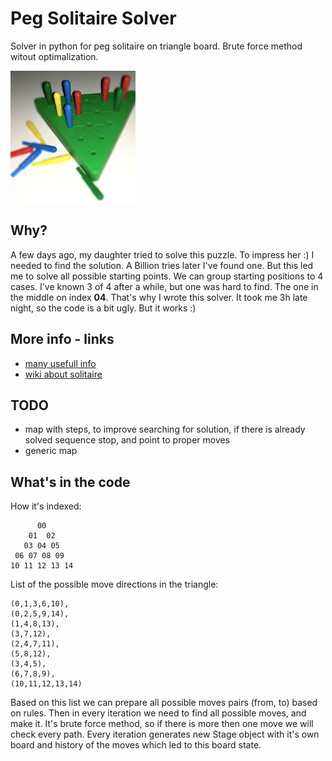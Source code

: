 # Peg Solitaire Solver

Solver in python for peg solitaire on triangle board. Brute force method witout optimalization.

![Peg solitaire board](https://github.com/marcinklimek/peg_solitaire/blob/master/img/peg_solitaire.jpg?raw=true)

## Why?

A few days ago, my daughter tried to solve this puzzle. To impress her :) I needed to find the solution. A Billion tries later I've found one. But this led me to solve all possible starting points. We can group starting positions to 4 cases. I've known 3 of 4 after a while, but one was hard to find. The one in the middle on index __04__. That's why I wrote this solver. It took me 3h late night, so the code is a bit ugly. But it works :) 

## More info - links

- [many usefull info](https://en.wikipedia.org/wiki/Peg_solitaire)
- [wiki about solitaire](http://www.gibell.net/pegsolitaire/tindex.html)

## TODO 

-  map with steps, to improve searching for solution, if there is already solved sequence stop, and point to proper moves
- generic map


## What's in the code

How it's indexed:

```
      00
    01  02
   03 04 05
 06 07 08 09
10 11 12 13 14
```

List of the possible move directions in the triangle:

```
(0,1,3,6,10), 
(0,2,5,9,14), 
(1,4,8,13), 
(3,7,12), 
(2,4,7,11), 
(5,8,12), 
(3,4,5), 
(6,7,8,9), 
(10,11,12,13,14)
```

Based on this list we can prepare all possible moves pairs (from, to) based on rules.
Then in every iteration we need to find all possible moves, and make it. It's brute force method, so if there is more then one move we will check every path. Every iteration generates new Stage object with it's own board and history of the moves which led to this board state.